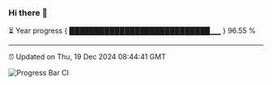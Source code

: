 ### Hi there 👋

⏳ Year progress { ████████████████████████████▁▁ } 96.55 %

---

⏰ Updated on Thu, 19 Dec 2024 08:44:41 GMT

![Progress Bar CI](https://github.com/IshwaranRudhara/GIT-ACTION/workflows/Progress%20Bar%20CI/badge.svg)
